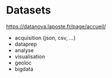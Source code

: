 # Datasets

<https://datanova.laposte.fr/page/accueil/>

- acquisition (json, csv, …)
- dataprep
- analyse
- visualisation
- geoloc
- bigdata
